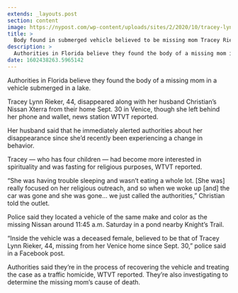```yaml
--- 
extends: _layouts.post 
section: content 
image: https://nypost.com/wp-content/uploads/sites/2/2020/10/tracey-lynn-rieker.jpg?quality=90&strip=all&w=1200 
title: > 
  Body found in submerged vehicle believed to be missing mom Tracey Rieker 
description: > 
  Authorities in Florida believe they found the body of a missing mom in a vehicle submerged in a lake.Tracey — who has four children — had become more interested in spirituality and was fasting for religious purposes, WTVT reported.Police said they located a vehicle of the same make and color as the missing Nissan around 11:45 a.m. Saturday in a pond nearby Knight’s Trail.“Inside the vehicle was a deceased female, believed to be that of Tracey Lynn Rieker, 44, missing from her Venice home since Sept. 30,” police said in a Facebook post.Authorities said they’re in the process of recovering the vehicle and treating the case as a traffic homicide, WTVT reported. 
date: 1602438263.5965142 
--- 
```

Authorities in Florida believe they found the body of a missing mom in a vehicle submerged in a lake.

Tracey Lynn Rieker, 44, disappeared along with her husband Christian’s Nissan Xterra from their home Sept. 30 in Venice, though she left behind her phone and wallet, news station WTVT reported.

Her husband said that he immediately alerted authorities about her disappearance since she’d recently been experiencing a change in behavior.

Tracey — who has four children — had become more interested in spirituality and was fasting for religious purposes, WTVT reported.

“She was having trouble sleeping and wasn’t eating a whole lot. [She was] really focused on her religious outreach, and so when we woke up [and] the car was gone and she was gone… we just called the authorities,” Christian told the outlet.

Police said they located a vehicle of the same make and color as the missing Nissan around 11:45 a.m. Saturday in a pond nearby Knight’s Trail.

“Inside the vehicle was a deceased female, believed to be that of Tracey Lynn Rieker, 44, missing from her Venice home since Sept. 30,” police said in a Facebook post.

Authorities said they’re in the process of recovering the vehicle and treating the case as a traffic homicide, WTVT reported. They’re also investigating to determine the missing mom’s cause of death.